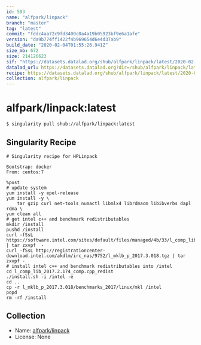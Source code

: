 ```yaml
---
id: 593
name: "alfpark/linpack"
branch: "master"
tag: "latest"
commit: "fddc4aa72c9fd3400c0a4a19b05923bf9e6a1afe"
version: "da9b774ff1422f4b969654d6e4d37ab9"
build_date: "2020-02-04T01:55:26.941Z"
size_mb: 672
size: 214126623
sif: "https://datasets.datalad.org/shub/alfpark/linpack/latest/2020-02-04-fddc4aa7-da9b774f/da9b774ff1422f4b969654d6e4d37ab9.simg"
datalad_url: https://datasets.datalad.org?dir=/shub/alfpark/linpack/latest/2020-02-04-fddc4aa7-da9b774f/
recipe: https://datasets.datalad.org/shub/alfpark/linpack/latest/2020-02-04-fddc4aa7-da9b774f/Singularity
collection: alfpark/linpack
---
```


# alfpark/linpack:latest

```bash
$ singularity pull shub://alfpark/linpack:latest
```

## Singularity Recipe

```singularity
# Singularity recipe for HPLinpack

Bootstrap: docker
From: centos:7

%post
# update system
yum install -y epel-release
yum install -y \
    tar gzip curl net-tools numactl libmlx4 librdmacm libibverbs dapl rdma \
yum clean all
# get intel c++ and benchmark redistributables
mkdir /install
pushd /install
curl -fSsL https://software.intel.com/sites/default/files/managed/4b/33/l_comp_lib_2017.2.174_comp.cpp_redist.tgz | tar zxvpf  -
curl -fSsL http://registrationcenter-download.intel.com/akdlm/irc_nas/9752/l_mklb_p_2017.3.018.tgz | tar zxvpf -
# install intel c++ and benchmark redistributables into /intel
cd l_comp_lib_2017.2.174_comp.cpp_redist
./install.sh -i /intel -e
cd ..
cp -r l_mklb_p_2017.3.018/benchmarks_2017/linux/mkl /intel
popd
rm -rf /install
```

## Collection

 - Name: [alfpark/linpack](https://github.com/alfpark/linpack)
 - License: None


